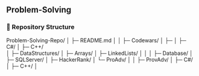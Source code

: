 ## Problem-Solving


### 📂 Repository Structure

Problem-Solving-Repo/
│
├─ README.md
│
│
├─ Codewars/
│   ├─ 
│   ├─ C#/
│   ├─ C++/  
│
├─ DataStructures/
│   ├─ Arrays/
│   ├─ LinkedLists/
│
│
│
├─ Database/
│   ├─ SQLServer/
│       ├─ HackerRank/
│       └─ ProAdv/
│
│
├─ ProvAdv/
│   ├─ C#/
│   ├─ C++/
│   

